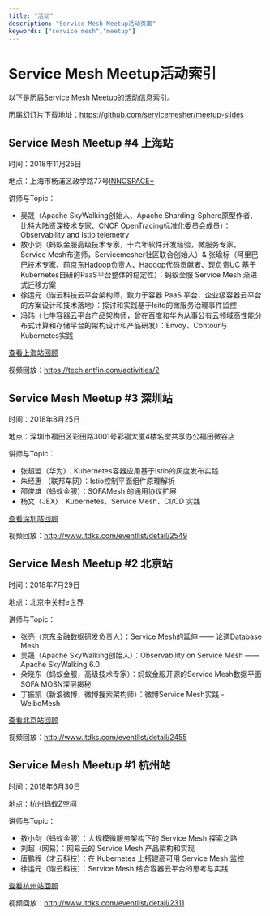 ```yaml
---
title: "活动"
description: "Service Mesh Meetup活动页面"
keywords: ["service mesh","meetup"]
---
```


# Service Mesh Meetup活动索引

以下是历届Service Mesh Meetup的活动信息索引。

历届幻灯片下载地址：https://github.com/servicemesher/meetup-slides

## Service Mesh Meetup #4 上海站

时间：2018年11月25日

地点：上海市杨浦区政学路77号[INNOSPACE+](http://www.innospaceplus.com.cn)

讲师与Topic：

- 吴晟（Apache SkyWalking创始人、Apache Sharding-Sphere原型作者、比特大陆资深技术专家、CNCF OpenTracing标准化委员会成员）：Observability and Istio telemetry
- 敖小剑（蚂蚁金服高级技术专家，十六年软件开发经验，微服务专家，Service Mesh布道师，Servicemesher社区联合创始人）& 张瑜标（阿里巴巴技术专家、前京东Hadoop负责人、Hadoop代码贡献者、现负责UC 基于Kubernetes自研的PaaS平台整体的稳定性）：蚂蚁金服 Service Mesh 渐进式迁移方案
- 徐运元（谐云科技云平台架构师，致力于容器 PaaS 平台、企业级容器云平台的方案设计和技术落地）：探讨和实践基于Isito的微服务治理事件监控
- 冯玮（七牛容器云平台产品架构师，曾在百度和华为从事公有云领域高性能分布式计算和存储平台的架构设计和产品研发）：Envoy、Contour与Kubernetes实践

[查看上海站回顾](http://localhost:1313/blog/service-mesh-meetup-shanghai-20181125/)

视频回放：https://tech.antfin.com/activities/2

## Service Mesh Meetup #3 深圳站

时间：2018年8月25日

地点：深圳市福田区彩田路3001号彩福大厦4楼名堂共享办公福田微谷店

讲师与Topic：

- 张超盟（华为）：Kubernetes容器应用基于Istio的灰度发布实践
- 朱经惠 （联邦车网）：Istio控制平面组件原理解析
- 邵俊雄（蚂蚁金服）：SOFAMesh 的通用协议扩展
- 杨文（JEX）：Kubernetes、Service Mesh、CI/CD 实践

[查看深圳站回顾](/blog/service-mesh-meetup-shenzhen-20180825)

视频回放：http://www.itdks.com/eventlist/detail/2549

## Service Mesh Meetup #2 北京站

时间：2018年7月29日

地点：北京中关村e世界

讲师与Topic：

- 张亮（京东金融数据研发负责人）：Service Mesh的延伸 —— 论道Database Mesh
- 吴晟（Apache SkyWalking创始人）：Observability on Service Mesh —— Apache SkyWalking 6.0
- 朵晓东（蚂蚁金服，高级技术专家）：蚂蚁金服开源的Service Mesh数据平面SOFA MOSN深层揭秘
- 丁振凯（新浪微博，微博搜索架构师）：微博Service Mesh实践 - WeiboMesh

[查看北京站回顾](/blog/beijing-meetup-20180729)

视频回放：http://www.itdks.com/eventlist/detail/2455

## Service Mesh Meetup #1 杭州站

时间：2018年6月30日

地点：杭州蚂蚁Z空间

讲师与Topic：

- 敖小剑（蚂蚁金服）：大规模微服务架构下的 Service Mesh 探索之路
- 刘超（网易）：网易云的 Service Mesh 产品架构和实现
- 唐鹏程（才云科技）：在 Kubernetes 上搭建高可用 Service Mesh 监控
- 徐运元（谐云科技）：Service Mesh 结合容器云平台的思考与实践

[查看杭州站回顾](/blog/hangzhou-meetup-20180630)

视频回放：http://www.itdks.com/eventlist/detail/2311
